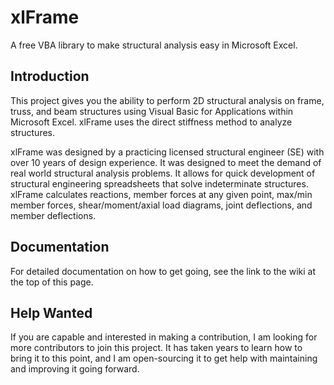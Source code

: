 # xlFrame
A free VBA library to make structural analysis easy in Microsoft Excel.

## Introduction
This project gives you the ability to perform 2D structural analysis on frame, truss, and beam structures using Visual Basic for Applications within Microsoft Excel. xlFrame uses the direct stiffness method to analyze structures.

xlFrame was designed by a practicing licensed structural engineer (SE) with over 10 years of design experience. It was designed to meet the demand of real world structural analysis problems. It allows for quick development of structural engineering spreadsheets that solve indeterminate structures. xlFrame calculates reactions, member forces at any given point, max/min member forces, shear/moment/axial load diagrams, joint deflections, and member deflections.

## Documentation
For detailed documentation on how to get going, see the link to the wiki at the top of this page.

## Help Wanted
If you are capable and interested in making a contribution, I am looking for more contributors to join this project. It has taken years to learn how to bring it to this point, and I am open-sourcing it to get help with maintaining and improving it going forward.
